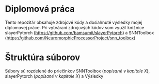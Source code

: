 # Diplomová práca
 Tento repozitár obsahuje zdrojové kódy a dosiahnuté výsledky mojej diplomovej práce.
 Pri vytváraní zdrojových kódov som využil knižnice slayerPytorch (https://github.com/bamsumit/slayerPytorch) a SNNToolbox      (https://github.com/NeuromorphicProcessorProject/snn_toolbox)
# Štruktúra súborov
Súbory sú rozdelené do priečinkov SNNToolbox (*popísané v kapitole X*), slayerPytorch (*popísané v kapitole X*) a Výsledky  
